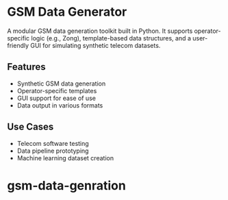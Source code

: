 # GSM Data Generator

A modular GSM data generation toolkit built in Python. It supports operator-specific logic (e.g., Zong), template-based data structures, and a user-friendly GUI for simulating synthetic telecom datasets.

## Features
- Synthetic GSM data generation
- Operator-specific templates
- GUI support for ease of use
- Data output in various formats

## Use Cases
- Telecom software testing
- Data pipeline prototyping
- Machine learning dataset creation
# gsm-data-genration
